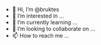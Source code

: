 - 👋 Hi, I’m @bruktes
- 👀 I’m interested in ...
- 🌱 I’m currently learning ...
- 💞️ I’m looking to collaborate on ...
- 📫 How to reach me ...

<!---
bruktes/bruktes is a ✨ special ✨ repository because its `README.md` (this file) appears on your GitHub profile.
You can click the Preview link to take a look at your changes.
--->
